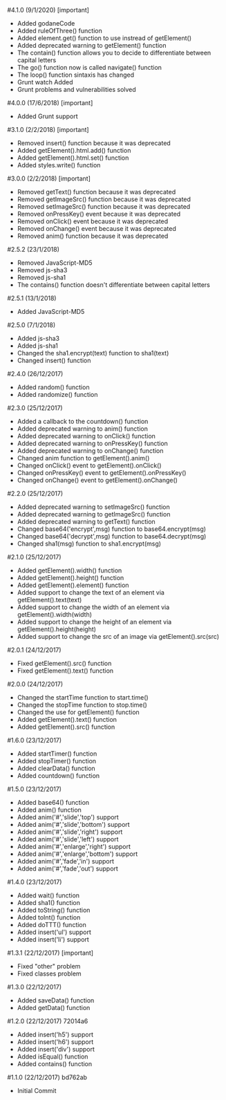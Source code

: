 
#4.1.0 (9/1/2020) [important]

* Added godaneCode
* Added ruleOfThree() function
* Added element.get() function to use instread of getElement()
* Added deprecated warning to getElement() function
* The contain() function allows you to decide to differentiate between capital letters
* The go() function now is called navigate() function
* The loop() function sintaxis has changed
* Grunt watch Added
* Grunt problems and vulnerabilities solved

#4.0.0 (17/6/2018) [important]

* Added Grunt support

#3.1.0 (2/2/2018) [important]

* Removed insert() function because it was deprecated
* Added getElement().html.add() function
* Added getElement().html.set() function
* Added styles.write() function

#3.0.0 (2/2/2018) [important]

* Removed getText() function because it was deprecated
* Removed getImageSrc() function because it was deprecated
* Removed setImageSrc() function because it was deprecated
* Removed onPressKey() event because it was deprecated
* Removed onClick() event because it was deprecated
* Removed onChange() event because it was deprecated
* Removed anim() function because it was deprecated

#2.5.2 (23/1/2018)

* Removed JavaScript-MD5
* Removed js-sha3
* Removed js-sha1
* The contains() function doesn't differentiate between capital letters

#2.5.1 (13/1/2018)

* Added JavaScript-MD5

#2.5.0 (7/1/2018)

* Added js-sha3
* Added js-sha1
* Changed the sha1.encrypt(text) function to sha1(text)
* Changed insert() function

#2.4.0 (26/12/2017)

* Added random() function
* Added randomize() function

#2.3.0 (25/12/2017)

* Added a callback to the countdown() function
* Added deprecated warning to anim() function
* Added deprecated warning to onClick() function
* Added deprecated warning to onPressKey() function
* Added deprecated warning to onChange() function
* Changed anim function to getElement().anim()
* Changed onClick() event to getElement().onClick()
* Changed onPressKey() event to getElement().onPressKey()
* Changed onChange() event to getElement().onChange()

#2.2.0 (25/12/2017)

* Added deprecated warning to setImageSrc() function
* Added deprecated warning to getImageSrc() function
* Added deprecated warning to getText() function
* Changed base64('encrypt',msg) function to base64.encrypt(msg)
* Changed base64('decrypt',msg) function to base64.decrypt(msg)
* Changed sha1(msg) function to sha1.encrypt(msg)


#2.1.0 (25/12/2017)

* Added getElement().width() function
* Added getElement().height() function
* Added getElement().element() function
* Added support to change the text of an element via getElement().text(text)
* Added support to change the width of an element via getElement().width(width)
* Added support to change the height of an element via getElement().height(height)
* Added support to change the src of an image via getElement().src(src)


#2.0.1 (24/12/2017)

* Fixed getElement().src() function
* Fixed getElement().text() function


#2.0.0 (24/12/2017)

* Changed the startTime function to start.time()
* Changed the stopTime function to stop.time()
* Changed the use for getElement() function
* Added getElement().text() function
* Added getElement().src() function

#1.6.0 (23/12/2017)

* Added startTimer() function
* Added stopTimer() function
* Added clearData() function
* Added countdown() function

#1.5.0 (23/12/2017)

* Added base64() function
* Added anim() function
* Added anim('#','slide','top') support
* Added anim('#','slide','bottom') support
* Added anim('#','slide','right') support
* Added anim('#','slide','left') support
* Added anim('#','enlarge','right') support
* Added anim('#','enlarge','bottom') support
* Added anim('#','fade','in') support
* Added anim('#','fade','out') support


#1.4.0 (23/12/2017)

* Added wait() function
* Added sha1() function
* Added toString() function
* Added toInt() function
* Added doTTT() function
* Added insert('ul') support
* Added insert('li') support

#1.3.1 (22/12/2017) [important]

* Fixed "other" problem
* Fixed classes problem

#1.3.0 (22/12/2017)

* Added saveData() function
* Added getData() function

#1.2.0 (22/12/2017) 72014a6

* Added insert('h5') support
* Added insert('h6') support
* Added insert('div') support
* Added isEqual() function
* Added contains() function

#1.1.0 (22/12/2017) bd762ab

* Initial Commit
